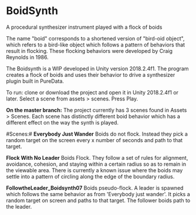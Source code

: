 # BoidSynth
 A procedural synthesizer instrument played with a flock of boids
 
 The name "boid" corresponds to a shortened version of "bird-oid object", which refers to a bird-like object which follows a pattern of behaviors that result in flocking. These flocking behaviors were developed by Craig Reynolds in 1986.
 
 The Boidsynth is a WIP developed in Unity version 2018.2.4f1. The program creates a flock of boids and uses their behavior to drive a synthesizer plugin built in PureData. 
 
 To run: clone or download the project and open it in Unity 2018.2.4f1 or later. Select a scene from assets > scenes. Press Play. 
 
 **On the master branch:**
 The project currently has 3 scenes found in Assets > Scenes. 
 Each scene has distinctly different boid behavior which has a different effect on the way the synth is played. 
 
#Scenes:#
**Everybody Just Wander**
Boids do not flock. Instead they pick a random target on the screen every x number of seconds and path to that target. 

**Flock With No Leader**
Boids Flock. They follow a set of rules for alignment, avoidance, cohesion, and staying within a certain radius so as to remain  in the viewable area. There is currently a known issue where the boids may settle into a pattern of circling along the edge of the boundary radius.

**FollowtheLeader_Boidsynth07**
Boids pseudo-flock. A leader is spawned which follows the same behavior as from 'Everybody just wander'. It picks a random target on screen and paths to that target. The follower boids path to the leader. 

 
 
 
 
 
